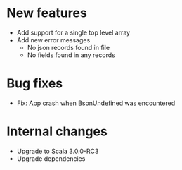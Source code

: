 # New features
- Add support for a single top level array
- Add new error messages
  - No json records found in file
  - No fields found in any records

# Bug fixes
- Fix: App crash when BsonUndefined was encountered

# Internal changes
- Upgrade to Scala 3.0.0-RC3
- Upgrade dependencies